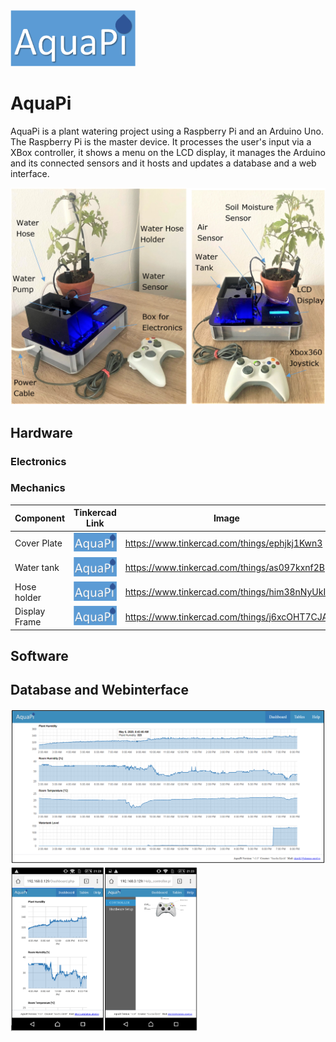<img src="https://github.com/SaKi1309/AquaPi/blob/main/imgs/logo.png" width="200" />

# AquaPi
AquaPi is a plant watering project using a Raspberry Pi and an Arduino Uno. The Raspberry Pi is the master device. It processes the user's input via a XBox controller, it shows a menu on the LCD display, it manages the Arduino and its connected sensors and it hosts and updates a database and a web interface.

<img src="https://github.com/SaKi1309/AquaPi/blob/main/imgs/setup.PNG" width="600" />

## Hardware

### Electronics

### Mechanics
Component | Tinkercad Link | Image
------------ | ------------- | -------------
Cover Plate | <img src="https://github.com/SaKi1309/AquaPi/blob/main/imgs/logo.png" width="200" /> | https://www.tinkercad.com/things/ephjkj1Kwn3
Water tank | <img src="https://github.com/SaKi1309/AquaPi/blob/main/imgs/logo.png" width="200" /> | https://www.tinkercad.com/things/as097kxnf2B 
Hose holder | <img src="https://github.com/SaKi1309/AquaPi/blob/main/imgs/logo.png" width="200" /> | https://www.tinkercad.com/things/him38nNyUkI 
Display Frame | <img src="https://github.com/SaKi1309/AquaPi/blob/main/imgs/logo.png" width="200" /> | https://www.tinkercad.com/things/j6xcOHT7CJA


## Software

## Database and Webinterface
<img src="https://github.com/SaKi1309/AquaPi/blob/main/imgs/webinterface_desktop.PNG" width="800" />
<img src="https://github.com/SaKi1309/AquaPi/blob/main/imgs/webinterface_android.PNG" width="300" />
